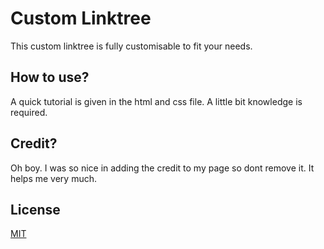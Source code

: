 # Custom Linktree

This custom linktree is fully customisable to fit your needs.

## How to use?

A quick tutorial is given in the html and css file. A little bit knowledge is required.

## Credit?

Oh boy. I was so nice in adding the credit to my page so dont remove it. It helps me very much.

## License

[MIT](https://choosealicense.com/licenses/mit/)